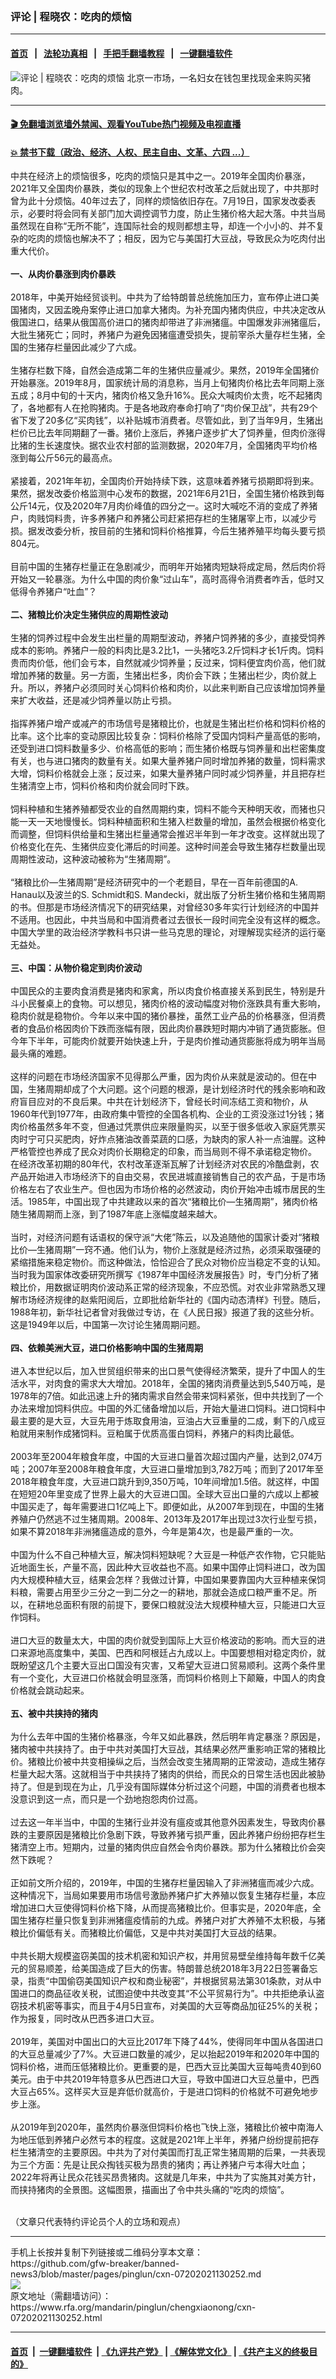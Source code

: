 ### 评论 | 程晓农：吃肉的烦恼
------------------------

#### [首页](https://github.com/gfw-breaker/banned-news3/blob/master/README.md) &nbsp;&nbsp;|&nbsp;&nbsp; [法轮功真相](https://github.com/begood0513/basic/blob/master/README.md)  &nbsp;&nbsp;|&nbsp;&nbsp; [手把手翻墙教程](https://github.com/gfw-breaker/guides/wiki)  &nbsp;&nbsp;|&nbsp;&nbsp; [一键翻墙软件](https://github.com/gfw-breaker/nogfw/blob/master/README.md)  



<div id="headerimg">
 <img alt="评论 | 程晓农：吃肉的烦恼" src="https://www.rfa.org/mandarin/pinglun/chengxiaonong/cxn-07202021130252.html/@@images/7e5cd8cf-4695-42c6-a5ca-d8c13688e1f6.jpeg" title="评论 | 程晓农：吃肉的烦恼"/>
 <span class="lead_image_caption">
  北京一市场，一名妇女在钱包里找现金来购买猪肉。
 </span>
 <!-- zoomattribute -->
</div>

<hr/>


#### [ 🎬  免翻墙浏览墙外禁闻、观看YouTube热门视频及电视直播](https://github.com/gfw-breaker/HelloWorld)

#### [ 💥  禁书下载（政治、经济、人权、民主自由、文革、六四 ...）](https://github.com/gfw-breaker/books/blob/master/README.md)

<div id="storytext">
 <p>
  中共在经济上的烦恼很多，吃肉的烦恼只是其中之一。2019年全国肉价暴涨，2021年又全国肉价暴跌，类似的现象上个世纪农村改革之后就出现了，中共那时曾为此十分烦恼。40年过去了，同样的烦恼依旧存在。7月19日，国家发改委表示，必要时将会同有关部门加大调控调节力度，防止生猪价格大起大落。中共当局虽然现在自称“无所不能”，连国际社会的规则都想主导，却连一个小小的、并不复杂的吃肉的烦恼也解决不了；相反，因为它与美国打大豆战，导致民众为吃肉付出重大代价。
  <br/>
  <br/>
  <strong>
   一、从肉价暴涨到肉价暴跌
  </strong>
  <br/>
  <br/>
  2018年，中美开始经贸谈判。中共为了给特朗普总统施加压力，宣布停止进口美国猪肉，又因孟晚舟案停止进口加拿大猪肉。为补充国内猪肉供应，中共决定改从俄国进口，结果从俄国高价进口的猪肉却带进了非洲猪瘟。中国爆发非洲猪瘟后，大批生猪死亡；同时，养猪户为避免因猪瘟遭受损失，提前宰杀大量存栏生猪，全国的生猪存栏量因此减少了六成。
  <br/>
  <br/>
  生猪存栏数下降，自然会造成第二年的生猪供应量减少。果然，2019年全国猪价开始暴涨。2019年8月，国家统计局的消息称，当月上旬猪肉价格比去年同期上涨五成；8月中旬的十天内，猪肉价格又急升16%。民众大喊肉价太贵，吃不起猪肉了，各地都有人在抢购猪肉。于是各地政府奉命打响了“肉价保卫战”，共有29个省下发了20多亿“买肉钱”，以补贴城市消费者。尽管如此，到了当年9月，生猪出栏价已比去年同期翻了一番。猪价上涨后，养猪户逐步扩大了饲养量，但肉价涨得比猪的生长速度快。据农业农村部的监测数据，2020年7月，全国猪肉平均价格涨到每公斤56元的最高点。
  <br/>
  <br/>
  紧接着，2021年年初，全国肉价开始持续下跌，这意味着养猪亏损期即将到来。果然，据发改委价格监测中心发布的数据，2021年6月21日，全国生猪价格跌到每公斤14元，仅及2020年7月肉价峰值的四分之一。这时大喊吃不消的变成了养猪户，肉贱饲料贵，许多养猪户和养猪公司赶紧把存栏的生猪屠宰上市，以减少亏损。据发改委分析，按目前的生猪和饲料价格推算，今后生猪养殖平均每头要亏损804元。
  <br/>
  <br/>
  目前中国的生猪存栏量正在急剧减少，而明年开始猪肉短缺将成定局，然后肉价将开始又一轮暴涨。为什么中国的肉价象“过山车”，高时高得令消费者咋舌，低时又低得令养猪户“吐血”？
  <br/>
  <br/>
  <strong>
   二、猪粮比价决定生猪供应的周期性波动
  </strong>
  <br/>
  <br/>
  生猪的饲养过程中会发生出栏量的周期型波动，养猪户饲养猪的多少，直接受饲养成本的影响。养猪户一般的料肉比是3.2比1，一头猪吃3.2斤饲料才长1斤肉。饲料贵而肉价低，他们会亏本，自然就减少饲养量；反过来，饲料便宜肉价高，他们就增加养猪的数量。另一方面，生猪出栏多，肉价会下跌；生猪出栏少，肉价就上升。所以，养猪户必须同时关心饲料价格和肉价，以此来判断自己应该增加饲养量来扩大收益，还是减少饲养量以防止亏损。
  <br/>
  <br/>
  指挥养猪户增产或减产的市场信号是猪粮比价，也就是生猪出栏价格和饲料价格的比率。这个比率的变动原因比较复杂：饲料价格除了受国内饲料产量高低的影响，还受到进口饲料数量多少、价格高低的影响；而生猪价格既与饲养量和出栏密集度有关，也与进口猪肉的数量有关。如果大量养猪户同时增加养猪的数量，饲料需求大增，饲料价格就会上涨；反过来，如果大量养猪户同时减少饲养量，并且把存栏生猪清空上市，饲料价格和肉价就会同时下跌。
  <br/>
  <br/>
  饲料种植和生猪养殖都受农业的自然周期约束，饲料不能今天种明天收，而猪也只能一天一天地慢慢长。饲料种植面积和生猪入栏数量的增加，虽然会根据价格变化而调整，但饲料供给量和生猪出栏量通常会推迟半年到一年才改变。这样就出现了价格变化在先、生猪供应变化滞后的时间差。这种时间差会导致生猪存栏数量出现周期性波动，这种波动被称为“生猪周期”。
  <br/>
  <br/>
  “猪粮比价—生猪周期”是经济研究中的一个老题目，早在一百年前德国的A. Hanau以及波兰的S. Schmidt和S. Mandecki，就出版了分析生猪价格和生猪周期的书。但那是市场经济情况下的研究结果，对曾经30多年实行计划经济的中国并不适用。也因此，中共当局和中国消费者过去很长一段时间完全没有这样的概念。中国大学里的政治经济学教科书只讲一些马克思的理论，对理解现实经济的运行毫无益处。
  <br/>
  <br/>
  <strong>
   三、中国：从物价稳定到肉价波动
  </strong>
  <br/>
  <br/>
  中国民众的主要肉食消费是猪肉和家禽，所以肉食价格直接关系到民生，特别是升斗小民餐桌上的食物。可以想见，猪肉价格的波动幅度对物价涨跌具有重大影响，稳肉价就是稳物价。今年以来中国的猪价暴挫，虽然工业产品的价格暴涨，但消费者的食品价格因肉价下跌而涨幅有限，因此肉价暴跌短时期内冲销了通货膨胀。但今年下半年，可能肉价就要开始快速上升，于是肉价推动通货膨胀将成为明年当局最头痛的难题。
  <br/>
  <br/>
  这样的问题在市场经济国家不见得那么严重，因为肉价从来就是波动的。但在中国，生猪周期却成了个大问题。这个问题的根源，是计划经济时代的残余影响和政府盲目应对的不良后果。中共在计划经济下，曾经长时间冻结工资和物价，从1960年代到1977年，由政府集中管控的全国各机构、企业的工资没涨过1分钱；猪肉价格虽然多年不变，但通过凭票供应来限量购买，以至于很多低收入家庭凭票买肉时宁可只买肥肉，好炸点猪油改善菜蔬的口感，为缺肉的家人补一点油腥。这种严格管控也养成了民众对肉价长期稳定的印象，而当局则不得不承诺稳定物价。
  <br/>
  在经济改革初期的80年代，农村改革逐渐瓦解了计划经济对农民的冷酷盘剥，农产品开始进入市场经济下的自由交易，农民进城直接销售自己的农产品，于是市场价格左右了农业生产。但也因为市场价格的必然波动，肉价开始冲击城市居民的生活。1985年，中国出现了中共建政以来的首次“猪粮比价—生猪周期”，猪肉价格随生猪周期而上涨，到了1987年底上涨幅度越来越大。
  <br/>
  <br/>
  当时，对经济问题有话语权的保守派“大佬”陈云，以及追随他的国家计委对“猪粮比价—生猪周期”一窍不通。他们认为，物价上涨就是经济过热，必须采取强硬的紧缩措施来稳定物价。而这种做法，恰恰迎合了民众对物价应当稳定不变的认知。当时我为国家体改委研究所撰写《1987年中国经济发展报告》时，专门分析了猪粮比价，用数据证明肉价波动系正常的经济现象，不应恐慌。对农业非常熟悉又理解市场经济规律的赵紫阳阅后，立即批给新华社的《国内动态清样》刊登。随后，1988年初，新华社记者曾对我做过专访，在《人民日报》报道了我的这些分析。这是1949年以后，中国第一次讨论生猪周期问题。
  <br/>
  <br/>
  <strong>
   四、依赖美洲大豆，进口价格影响中国的生猪周期
  </strong>
  <br/>
  <br/>
  进入本世纪以后，加入世贸组织带来的出口景气使得经济繁荣，提升了中国人的生活水平，对肉食的需求大大增加。2018年，全国的猪肉消费量达到5,540万吨，是1978年的7倍。如此迅速上升的猪肉需求自然会带来饲料紧张，但中共找到了一个办法来增加饲料供应。中国的外汇储备增加以后，开始大量进口饲料。进口饲料中最主要的是大豆，大豆先用于炼取食用油，豆油占大豆重量的二成，剩下的八成豆粕就用来制作成猪饲料。豆粕属于优质高蛋白饲料，养猪户的料肉比最低。
  <br/>
  <br/>
  2003年至2004年粮食年度，中国的大豆进口量首次超过国内产量，达到2,074万吨；2007年至2008年粮食年度，大豆进口量增加到3,782万吨；而到了2017年至2018年粮食年度，大豆进口跳升到9,350万吨，10年间增加1.5倍。就这样，中国在短短20年里变成了世界上最大的大豆进口国。全球大豆出口量的六成以上都被中国买走了，每年需要进口1亿吨上下。即便如此，从2007年到现在，中国的生猪养殖户仍然逃不过生猪周期。2008年、2013年及2017年出现过3次行业型亏损，如果不算2018年非洲猪瘟造成的意外，今年是第4次，也是最严重的一次。
  <br/>
  <br/>
  中国为什么不自己种植大豆，解决饲料短缺呢？大豆是一种低产农作物，它只能贴近地面生长，产量不高，因此种大豆收益也不高。如果中国停止饲料进口，改为国内大规模种植大豆，结果会怎样？我做过计算，中国如果要靠国内大豆种植来保饲料粮，需要占用至少三分之一到二分之一的耕地，那就会造成口粮严重不足。所以，在耕地总面积有限的前提下，要保口粮就没法大规模种植大豆，只能进口大豆作饲料。
  <br/>
  <br/>
  进口大豆的数量太大，中国的肉价就受到国际上大豆价格波动的影响。而大豆的进口来源地高度集中，美国、巴西和阿根廷占九成以上。中国要想相对稳定肉价，就既盼望这几个主要大豆出口国没有灾害，又希望大豆进口贸易顺利。这两个条件里有一个变化，大豆进口价格就会明显涨落，而饲料价格则上下颠簸，中国人的肉食价格就会跳动起来。
  <br/>
  <br/>
  <strong>
   五、被中共挟持的猪肉
  </strong>
  <br/>
  <br/>
  为什么去年中国的生猪价格暴涨，今年又如此暴跌，然后明年肯定暴涨？原因是，猪肉被中共挟持了。由于中共对美国打大豆战，其结果必然严重影响正常的猪粮比价。猪粮比价被中共变相操纵之后，当然会改变生猪周期的正常波动，造成生猪存栏量大起大落。这就相当于中共挟持了猪肉的供给，而民众的日常生活也因此被胁持了。但是到现在为止，几乎没有国际媒体分析过这个问题，中国的消费者也根本没意识到这一点，而只是一个劲地抱怨肉价过高。
  <br/>
  <br/>
  过去这一年半当中，中国的生猪行业并没有瘟疫或其他意外因素发生，导致肉价暴跌的主要原因是猪粮比价急剧下跌，导致养猪亏损严重，因此养猪户纷纷把存栏生猪清空上市。短期内，过量的猪肉供应自然会令肉价暴跌。那为什么猪粮比价会突然下跌呢？
  <br/>
  <br/>
  正如前文所介绍的，2019年，中国的生猪存栏量因输入了非洲猪瘟而减少六成。这种情况下，当局如果要用市场信号激励养猪户扩大养殖以恢复生猪存栏量，本应增加进口大豆使得饲料价格下降，从而提高猪粮比价。但事实是，2020年底，全国生猪存栏量只恢复到非洲猪瘟疫情前的九成。养猪户对扩大养殖不太积极，与猪粮比价偏低有关。而猪粮比价偏低，又是中共对美国打大豆战的结果。
  <br/>
  <br/>
  中共长期大规模盗窃美国的技术机密和知识产权，并用贸易壁垒维持每年数千亿美元的贸易顺差，给美国造成了巨大的伤害。特朗普总统2018年3月22日签署备忘录，指责“中国偷窃美国知识产权和商业秘密”，并根据贸易法第301条款，对从中国进口的商品征收关税，试图迫使中共改变其“不公平贸易行为”。中共拒绝承认盗窃技术机密等事实，而且于4月5日宣布，对美国的大豆等商品加征25%的关税；作为报复，同时改从巴西多进口大豆。
  <br/>
  <br/>
  2019年，美国对中国出口的大豆比2017年下降了44%，使得同年中国从各国进口的大豆总量减少了7%。大豆进口数量的减少，足以抬起2019年和2020年中国的饲料价格，进而压低猪粮比价。更重要的是，巴西大豆比美国大豆每吨贵40到60美元。由于中共2019年特意多从巴西进口大豆，导致中国进口大豆总量中，巴西大豆占65%。这样买大豆是弃低价就高价，于是进口饲料的价格就不可避免地步步上涨。
  <br/>
  <br/>
  从2019年到2020年，虽然肉价暴涨但饲料价格也飞快上涨，猪粮比价被中南海人为地压低到养猪户必然亏本的程度。这就是2021年上半年，养猪户纷纷提前把存栏生猪清空的主要原因。中共为了对付美国而打乱正常生猪周期的后果，一共表现为三个方面：先是让民众掏钱买极为昂贵的猪肉；再让养猪户亏本得大吐血；2022年将再让民众花钱买昂贵猪肉。这就是几年来，中共为了实施其对美方针，而挟持猪肉的全景图。这幅图景，描画出了令中共头痛的“吃肉的烦恼”。
 </p>
 <p>
  <br/>
  （文章只代表特约评论员个人的立场和观点）
 </p>
</div>

<hr/>
手机上长按并复制下列链接或二维码分享本文章：<br/>
https://github.com/gfw-breaker/banned-news3/blob/master/pages/pinglun/cxn-07202021130252.md <br/>
<a href='https://github.com/gfw-breaker/banned-news3/blob/master/pages/pinglun/cxn-07202021130252.md'><img src='https://github.com/gfw-breaker/banned-news3/blob/master/pages/pinglun/cxn-07202021130252.md.png'/></a> <br/>
原文地址（需翻墙访问）：https://www.rfa.org/mandarin/pinglun/chengxiaonong/cxn-07202021130252.html


------------------------
#### [首页](https://github.com/gfw-breaker/banned-news3/blob/master/README.md) &nbsp;|&nbsp; [一键翻墙软件](https://github.com/gfw-breaker/nogfw/blob/master/README.md) &nbsp;| [《九评共产党》](https://github.com/gfw-breaker/9ping.md/blob/master/README.md#九评之一评共产党是什么) | [《解体党文化》](https://github.com/gfw-breaker/jtdwh.md/blob/master/README.md) | [《共产主义的终极目的》](https://github.com/gfw-breaker/gczydzjmd.md/blob/master/README.md)


<img src='http://gfw-breaker.win/banned-news3/pages/pinglun/cxn-07202021130252.md' width='0px' height='0px'/>